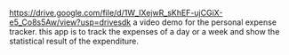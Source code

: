 https://drive.google.com/file/d/1W_IXejwR_sKhEF-ujCGiX-e5_Co8s5Aw/view?usp=drivesdk a video demo for the personal expense tracker.
this app is to track the expenses of a day or a week and show the statistical result of the expenditure.
